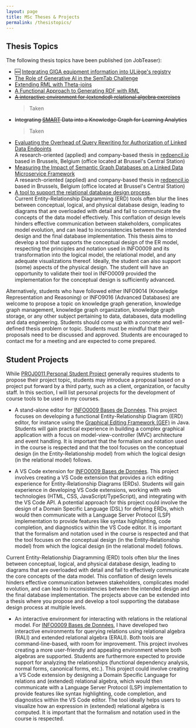 ```yaml
---
layout: page
title: MSc Theses & Projects
permalink: /thesistopics/
---
```


## Thesis Topics

The following thesis topics have been published (on JobTeaser):

* 🆕 [Integrating GIGA equipment information into ULiège's registry](https://facsa.jobteaser.com/fr/job-offers/b93f76dc-127a-4936-8ead-d7b75f2031e1-university-of-liege-integrating-giga-equipment-information-into-uliege-s-registry)
* [The Role of Generative AI in the SemTab Challenge](https://facsa.jobteaser.com/fr/job-offers/a70f96d3-f8d8-41d3-8c4c-49a85f380aff-university-of-liege-the-role-of-generative-ai-in-the-semtab-challenge-c-debruyne)
* [Extending RML with Theta-joins](https://facsa.jobteaser.com/fr/job-offers/9a54a98a-3437-403f-99ba-cfdd13190508-university-of-liege-extending-rml-with-theta-joins-c-debruyne)
* [A Functional Approach to Generating RDF with RML](https://facsa.jobteaser.com/fr/job-offers/5700f129-7904-49b4-9461-19d2937afdd8-university-of-liege-a-functional-approach-to-generating-rdf-with-rml-c-debruyne)
* ~~[A interactive environment for (extended) relational algebra exercises](https://facsa.jobteaser.com/fr/job-offers/b029055e-3228-4ed8-8e98-54efb1a417e8-university-of-liege-a-interactive-environment-for-extended-relational-algebra-exercises-c-debruyne)~~
  > Taken
* ~~Integrating [SMART](http://smart.uliege.be/) Data into a Knowledge Graph for Learning Analytics~~
  > Taken
* [Evaluating the Overhead of Query Rewriting for Authorization of Linked Data Endpoints](https://facsa.jobteaser.com/fr/job-offers/8474679e-9392-4019-a3e5-dd91376cb5e7-university-of-liege-evaluating-the-overhead-of-query-rewriting-for-authorization-of-linked-data-endpoints-c-debruyne) <br> A research-oriented (applied) and company-based thesis in [redpencil.io](https://redpencil.io/) based in Brussels, Belgium (office located at Brussel's Central Station) 
* [Measuring the Impact of Semantic Graph Databases on a Linked Data Microservice Framework](https://facsa.jobteaser.com/fr/job-offers/63859f9d-11ed-4e5f-b714-83ef93da2537-university-of-liege-measuring-the-impact-of-semantic-graph-databases-on-a-linked-data-microservice-framework-c-debruyne) <br> A research-oriented (applied) and company-based thesis in [redpencil.io](https://redpencil.io/) based in Brussels, Belgium (office located at Brussel's Central Station) 
* [A tool to support the relational database design process](https://facsa.jobteaser.com/fr/job-offers/ff17d73d-dae7-40b9-8463-a72990b19b2c-university-of-liege-a-tool-to-support-the-relational-database-design-process-for-info0009-c-debruyne). <br>
Current Entity-Relationship Diagramming (ERD) tools often blur the lines between conceptual, logical, and physical database design, leading to diagrams that are overloaded with detail and fail to communicate the concepts of the data model effectively. This conflation of design levels hinders effective communication between stakeholders, complicates model evolution, and can lead to inconsistencies between the intended design and the final database implementation. This thesis aims to develop a tool that supports the conceptual design of the ER model, respecting the principles and notation used in INFO0009 and its transformation into the logical model, the relational model, and any adequate visualizations thereof. Ideally, the student can also support (some) aspects of the physical design. The student will have an opportunity to validate their tool in INFO0009 provided the implementation for the conceptual design is sufficiently advanced.

Alternatively, students who have followed either INFO9014 (Knowledge Representation and Reasoning) or INFO9016 (Advanced Databases) are welcome to propose a topic on knowledge graph generation, knowledge graph management, knowledge graph organization, knowledge graph storage, or any other subject pertaining to data, databases, data modelling and data engineering. Students should come up with a concrete and well-defined thesis problem or topic. Students must be mindful that their proposals need to be discussed and approved. Students are encouraged to contact me for a meeting and are expected to come prepared.

## Student Projects

While [PROJ0011 Personal Student Project](https://www.programmes.uliege.be/cocoon/cours/PROJ0011-1.html) generally requires students to propose their project topic, students may introduce a proposal based on a project put forward by a third party, such as a client, organization, or faculty staff. In this section, I will list personal projects for the development of course tools to be used in my courses. 

* A stand-alone editor for [INFO0009 Bases de Données](https://www.programmes.uliege.be/cocoon/cours/INFO0009-2.html). This project focuses on developing a functional Entity-Relationship Diagram (ERD) editor, for instance using the [Graphical Editing Framework (GEF)](https://projects.eclipse.org/projects/tools.gef) in Java. Students will gain practical experience in building a complex graphical application with a focus on model-view-controller (MVC) architecture and event handling. It is important that the formalism and notation used in the course is respected and that the tool focuses on the conceptual design (in the Entity-Relationship model) from which the logical design (in the relational model) follows. 

* A VS Code extension for [INFO0009 Bases de Données](https://www.programmes.uliege.be/cocoon/cours/INFO0009-2.html). This project involves creating a VS Code extension that provides a rich editing experience for Entity-Relationship Diagrams (ERDs). Students will gain experience in developing VS Code extensions, working with web technologies (HTML, CSS, JavaScript/TypeScript), and integrating with the VS Code API. A potential approach for this project could involve the design of a Domain Specific Language (DSL) for defining ERDs, which would then communicate with a Language Server Protocol (LSP) implementation to provide features like syntax highlighting, code completion, and diagnostics within the VS Code editor. It is important that the formalism and notation used in the course is respected and that the tool focuses on the conceptual design (in the Entity-Relationship model) from which the logical design (in the relational model) follows. 

Current Entity-Relationship Diagramming (ERD) tools often blur the lines between conceptual, logical, and physical database design, leading to diagrams that are overloaded with detail and fail to effectively communicate the core concepts of the data model. This conflation of design levels hinders effective communication between stakeholders, complicates model evolution, and can lead to inconsistencies between the intended design and the final database implementation. The projects above can be extended into a thesis where you propose and develop a tool supporting the database design process at multiple levels.

* An interactive environment for interacting with relations in the relational model. For [INFO0009 Bases de Données](https://www.programmes.uliege.be/cocoon/cours/INFO0009-2.html), I have developed two interactive environments for querying relations using relational algebra (RALI) and extended relational algebra (ERALI). Both tools are command-line-based, with room for improvement. This project involves creating a more user-friendly and appealing environment where both algebras are supported. Students are furthermore expected to provide support for analyzing the relationships (functional dependency analysis, normal forms, canonical forms, etc.). This project could involve creating a VS Code extension by designing a Domain Specific Language for relations and (extended) relational algebra, which would then communicate with a Language Server Protocol (LSP) implementation to provide features like syntax highlighting, code completion, and diagnostics within the VS Code editor. The tool ideally helps users to visualize how an expression in (extended) relational algebra is computed. It is important that the formalism and notation used in the course is respected.
